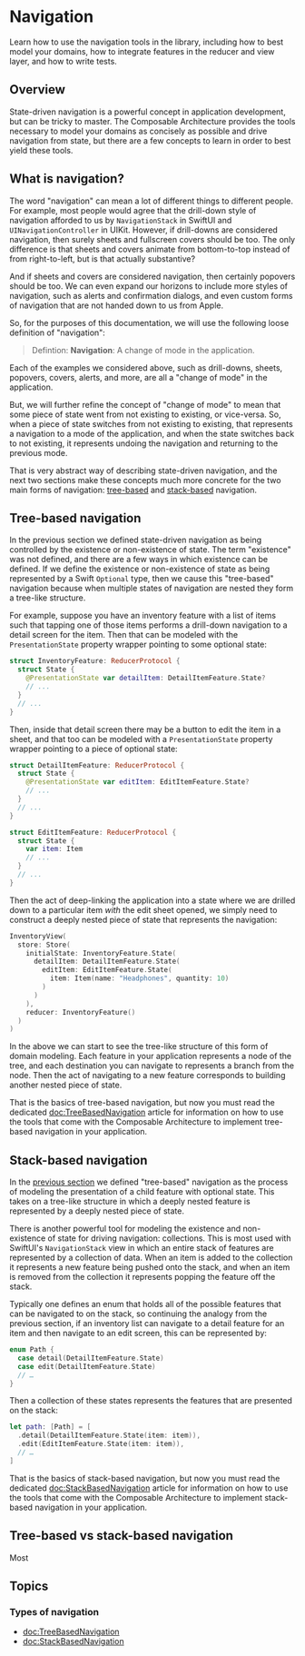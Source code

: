 # Navigation

Learn how to use the navigation tools in the library, including how to best model your domains,
how to integrate features in the reducer and view layer, and how to write tests.

## Overview

State-driven navigation is a powerful concept in application development, but can be tricky to 
master. The Composable Architecture provides the tools necessary to model your domains as concisely
as possible and drive navigation from state, but there are a few concepts to learn in order to best
yield these tools.

## What is navigation?

The word "navigation" can mean a lot of different things to different people. For example, most
people would agree that the drill-down style of navigation afforded to us by `NavigationStack` in
SwiftUI and `UINavigationController` in UIKit. However, if drill-downs are considered navigation,
then surely sheets and fullscreen covers should be too. The only difference is that sheets and 
covers animate from bottom-to-top instead of from right-to-left, but is that actually 
substantive?

And if sheets and covers are considered navigation, then certainly popovers should be too. We can
even expand our horizons to include more styles of navigation, such as alerts and 
confirmation dialogs, and even custom forms of navigation that are not handed down to us from Apple.

So, for the purposes of this documentation, we will use the following loose definition of 
"navigation":

> Defintion: **Navigation**: A change of mode in the application.

Each of the examples we considered above, such as drill-downs, sheets, popovers, covers, alerts, 
and more, are all a "change of mode" in the application.

But, we will further refine the concept of "change of mode" to mean that some piece of state went
from not existing to existing, or vice-versa. So, when a piece of state switches from not existing
to existing, that represents a navigation to a mode of the application, and when the state switches
back to not existing, it represents undoing the navigation and returning to the previous mode.

That is very abstract way of describing state-driven navigation, and the next two sections make
these concepts much more concrete for the two main forms of navigation: 
 [tree-based](#Tree-based-navigation) and [stack-based](#Stack-based-navigation) navigation.

## Tree-based navigation

In the previous section we defined state-driven navigation as being controlled by the existence
or non-existence of state. The term "existence" was not defined, and there are a few ways in which
existence can be defined. If we define the existence or non-existence of state as being 
represented by a Swift `Optional` type, then we cause this "tree-based" navigation because
when multiple states of navigation are nested they form a tree-like structure.

For example, suppose you have an inventory feature with a list of items such that tapping one
of those items performs a drill-down navigation to a detail screen for the item. Then that can
be modeled with the ``PresentationState`` property wrapper pointing to some optional state:

```swift
struct InventoryFeature: ReducerProtocol {
  struct State {
    @PresentationState var detailItem: DetailItemFeature.State?
    // ...
  }
  // ...
}
```

Then, inside that detail screen there may be a button to edit the item in a sheet, and that too
can be modeled with a ``PresentationState`` property wrapper pointing to a piece of optional 
state:

```swift
struct DetailItemFeature: ReducerProtocol {
  struct State {
    @PresentationState var editItem: EditItemFeature.State?
    // ...
  }
  // ...
}

struct EditItemFeature: ReducerProtocol {
  struct State {
    var item: Item
    // ...
  }
  // ...
}
```

Then the act of deep-linking the application into a state where we are drilled down to a particular
item _with_ the edit sheet opened, we simply need to construct a deeply nested piece of state
that represents the navigation:

```swift
InventoryView(
  store: Store(
    initialState: InventoryFeature.State(
      detailItem: DetailItemFeature.State(
        editItem: EditItemFeature.State(
          item: Item(name: "Headphones", quantity: 10)
        )
      )
    ),
    reducer: InventoryFeature()
  )
)
```

In the above we can start to see the tree-like structure of this form of domain modeling. Each 
feature in your application represents a node of the tree, and each destination you can navigate
to represents a branch from the node. Then the act of navigating to a new feature corresponds
to building another nested piece of state.

That is the basics of tree-based navigation, but now you must read the dedicated 
<doc:TreeBasedNavigation> article for information on how to use the tools that come with the 
Composable Architecture to implement tree-based navigation in your application.

## Stack-based navigation

In the [previous section](#Tree-based-navigation) we defined "tree-based" navigation as the process
of modeling the presentation of a child feature with optional state. This takes on a tree-like
structure in which a deeply nested feature is represented by a deeply nested piece of state.

There is another powerful tool for modeling the existence and non-existence of state for driving
navigation: collections. This is most used with SwiftUI's `NavigationStack` view in which an
entire stack of features are represented by a collection of data. When an item is added to the 
collection it represents a new feature being pushed onto the stack, and when an item is removed
from the collection it represents popping the feature off the stack.

Typically one defines an enum that holds all of the possible features that can be navigated to
on the stack, so continuing the analogy from the previous section, if an inventory list can 
navigate to a detail feature for an item and then navigate to an edit screen, this can be 
represented by:

```swift
enum Path {
  case detail(DetailItemFeature.State)
  case edit(DetailItemFeature.State)
  // …
}
```

Then a collection of these states represents the features that are presented on the stack:

```swift
let path: [Path] = [
  .detail(DetailItemFeature.State(item: item)),
  .edit(EditItemFeature.State(item: item)),
  // …
]
```

That is the basics of stack-based navigation, but now you must read the dedicated 
<doc:StackBasedNavigation> article for information on how to use the tools that come with the 
Composable Architecture to implement stack-based navigation in your application.

## Tree-based vs stack-based navigation

Most 

## Topics

### Types of navigation

- <doc:TreeBasedNavigation>
- <doc:StackBasedNavigation>


